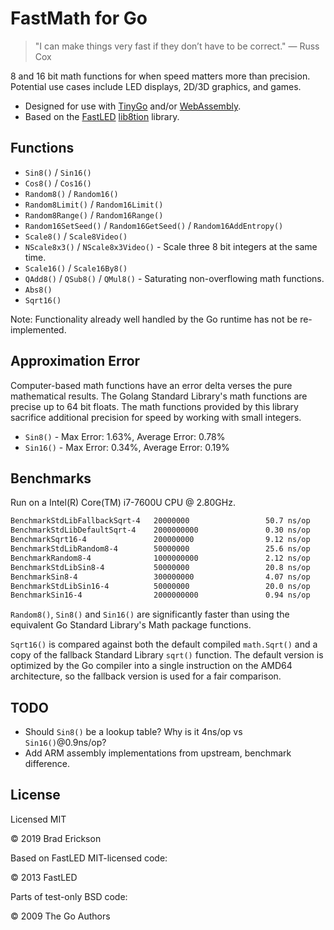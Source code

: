 # FastMath for Go

> "I can make things very fast if they don’t have to be correct." — Russ Cox

8 and 16 bit math functions for when speed matters more than precision.
Potential use cases include LED displays, 2D/3D graphics, and games.

* Designed for use with [TinyGo][tinygo] and/or [WebAssembly][go-wasm].
* Based on the [FastLED][fastled] [lib8tion][lib8ation-src] library.

[tinygo]:https://tinygo.org/
[go-wasm]:https://github.com/golang/go/wiki/WebAssembly
[fastled]:http://fastled.io/
[lib8ation-src]:https://raw.githubusercontent.com/FastLED/FastLED/dcbf3993/lib8tion/trig8.h

## Functions

* `Sin8()` / `Sin16()`
* `Cos8()` / `Cos16()`
* `Random8()` / `Random16()`
* `Random8Limit()` / `Random16Limit()`
* `Random8Range()` / `Random16Range()`
* `Random16SetSeed()` / `Random16GetSeed()` / `Random16AddEntropy()`
* `Scale8()` / `Scale8Video()`
* `NScale8x3()` / `NScale8x3Video()` - Scale three 8 bit integers at the same time.
* `Scale16()` / `Scale16By8()`
* `QAdd8()` / `QSub8()` / `QMul8()` - Saturating non-overflowing math functions.
* `Abs8()`
* `Sqrt16()`

Note: Functionality already well handled by the Go runtime has not be re-implemented.

## Approximation Error

Computer-based math functions have an error delta verses the pure mathematical
results. The Golang Standard Library's math functions are precise up to 64 bit
floats. The math functions provided by this library sacrifice additional
precision for speed by working with small integers.

* `Sin8()` - Max Error: 1.63%, Average Error: 0.78%
* `Sin16()` - Max Error: 0.34%, Average Error: 0.19%

## Benchmarks

Run on a Intel(R) Core(TM) i7-7600U CPU @ 2.80GHz.

```bash
BenchmarkStdLibFallbackSqrt-4   20000000                 50.7 ns/op
BenchmarkStdLibDefaultSqrt-4    2000000000               0.30 ns/op
BenchmarkSqrt16-4               200000000                9.12 ns/op
BenchmarkStdLibRandom8-4        50000000                 25.6 ns/op
BenchmarkRandom8-4              1000000000               2.12 ns/op
BenchmarkStdLibSin8-4           50000000                 20.8 ns/op
BenchmarkSin8-4                 300000000                4.07 ns/op
BenchmarkStdLibSin16-4          50000000                 20.0 ns/op
BenchmarkSin16-4                2000000000               0.94 ns/op
```

`Random8()`, `Sin8()` and `Sin16()` are significantly faster than using the
equivalent Go Standard Library's Math package functions.

`Sqrt16()` is compared against both the default compiled `math.Sqrt()` and a
copy of the fallback Standard Library `sqrt()` function. The default version is
optimized by the Go compiler into a single instruction on the AMD64
architecture, so the fallback version is used for a fair comparison.

## TODO

* Should `Sin8()` be a lookup table? Why is it 4ns/op vs `Sin16()`@0.9ns/op?
* Add ARM assembly implementations from upstream, benchmark difference.

## License

Licensed MIT

© 2019 Brad Erickson

Based on FastLED MIT-licensed code:

© 2013 FastLED

Parts of test-only BSD code:

© 2009 The Go Authors
